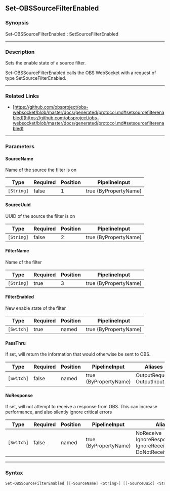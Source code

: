 Set-OBSSourceFilterEnabled
--------------------------

### Synopsis
Set-OBSSourceFilterEnabled : SetSourceFilterEnabled

---

### Description

Sets the enable state of a source filter.

Set-OBSSourceFilterEnabled calls the OBS WebSocket with a request of type SetSourceFilterEnabled.

---

### Related Links
* [https://github.com/obsproject/obs-websocket/blob/master/docs/generated/protocol.md#setsourcefilterenabled](https://github.com/obsproject/obs-websocket/blob/master/docs/generated/protocol.md#setsourcefilterenabled)

---

### Parameters
#### **SourceName**
Name of the source the filter is on

|Type      |Required|Position|PipelineInput        |
|----------|--------|--------|---------------------|
|`[String]`|false   |1       |true (ByPropertyName)|

#### **SourceUuid**
UUID of the source the filter is on

|Type      |Required|Position|PipelineInput        |
|----------|--------|--------|---------------------|
|`[String]`|false   |2       |true (ByPropertyName)|

#### **FilterName**
Name of the filter

|Type      |Required|Position|PipelineInput        |
|----------|--------|--------|---------------------|
|`[String]`|true    |3       |true (ByPropertyName)|

#### **FilterEnabled**
New enable state of the filter

|Type      |Required|Position|PipelineInput        |
|----------|--------|--------|---------------------|
|`[Switch]`|true    |named   |true (ByPropertyName)|

#### **PassThru**
If set, will return the information that would otherwise be sent to OBS.

|Type      |Required|Position|PipelineInput        |Aliases                      |
|----------|--------|--------|---------------------|-----------------------------|
|`[Switch]`|false   |named   |true (ByPropertyName)|OutputRequest<br/>OutputInput|

#### **NoResponse**
If set, will not attempt to receive a response from OBS.
This can increase performance, and also silently ignore critical errors

|Type      |Required|Position|PipelineInput        |Aliases                                                                |
|----------|--------|--------|---------------------|-----------------------------------------------------------------------|
|`[Switch]`|false   |named   |true (ByPropertyName)|NoReceive<br/>IgnoreResponse<br/>IgnoreReceive<br/>DoNotReceiveResponse|

---

### Syntax
```PowerShell
Set-OBSSourceFilterEnabled [[-SourceName] <String>] [[-SourceUuid] <String>] [-FilterName] <String> -FilterEnabled [-PassThru] [-NoResponse] [<CommonParameters>]
```
